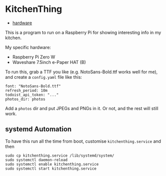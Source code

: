 # KitchenThing

* [hardware](https://www.waveshare.com/wiki/7.5inch_e-Paper_HAT_(B))

This is a program to run on a Raspberry Pi for showing interesting info in my kitchen.

My specific hardware:

   * Raspberry Pi Zero W
   * Waveshare 7.5inch e-Paper HAT (B)

To run this, grab a TTF you like (e.g. NotoSans-Bold.ttf works well for me),
and create a `config.yaml` file like this:

```
font: "NotoSans-Bold.ttf"
refresh_period: 10m
todoist_api_token: "..."
photos_dir: photos
```

Add a `photos` dir and put JPEGs and PNGs in it. Or not, and the rest will still work.

## systemd Automation

To have this run all the time from boot, customise `kitchenthing.service` and then

```
sudo cp kitchenthing.service /lib/systemd/system/
sudo systemctl daemon-reload
sudo systemctl enable kitchenthing.service
sudo systemctl start kitchenthing.service
```
